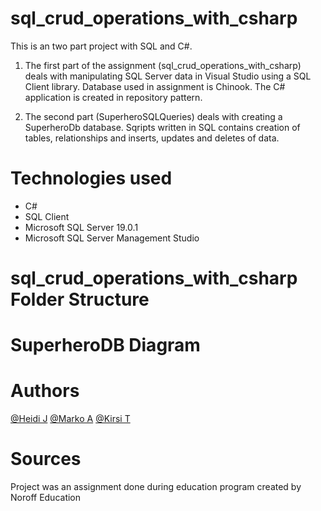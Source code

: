 # sql_crud_operations_with_csharp

This is an two part project with SQL and C#. 

1. The first part of the assignment (sql_crud_operations_with_csharp) deals with manipulating SQL Server data in Visual Studio using a SQL 
Client library. Database used in assignment is Chinook. The C# application is created in repository pattern.

2. The second part (SuperheroSQLQueries) deals with creating a SuperheroDb database. Sqripts written in SQL contains creation of tables, relationships and inserts, updates and deletes of data.  

# Technologies used

* C#
* SQL Client
* Microsoft SQL Server 19.0.1
* Microsoft SQL Server Management Studio

# sql_crud_operations_with_csharp Folder Structure


# SuperheroDB Diagram



# Authors
[@Heidi J](https://github.com/HeidiJoensuu)
[@Marko A](https://github.com/DeferredMonk)
[@Kirsi T](https://github.com/KipaTa)

# Sources
Project was an assignment done during education program created by Noroff Education
